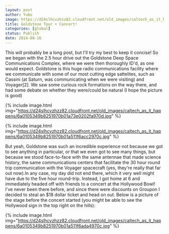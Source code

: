 ```yaml
---
layout: post
author: Yubo
image: https://d24slhcvzhzz82.cloudfront.net/old_images/caltech_as_it_happens/6a0105349b8251970b01a73e020214970d.jpg
title: Goldstone Tour + Concert!
categories: [global]
status: Publish
date: 2014-08-16
---
```


This will probably be a long post, but I'll try my best to keep it concise!
So we began with the 2.5 hour drive out the Goldstone Deep Space Communications Complex, where we were then thoroughly ID'd, as one would expect. Goldstone is this huge radio communications facility where we communicate with some of our most cutting edge sattelites, such as Cassini (at Saturn, was communicating when we were visiting) and Voyager[2]. We saw some curious rock formations on the way there, and had some debate on whether they were/could be natural (I hope the picture is good)

{% include image.html img="https://d24slhcvzhzz82.cloudfront.net/old_images/caltech_as_it_happens/6a0105349b8251970b01a73e0202fa970d.jpg" %}

{% include image.html img="https://d24slhcvzhzz82.cloudfront.net/old_images/caltech_as_it_happens/6a0105349b8251970b01a511f6acc2970c.jpg" %}

But yeah, Goldstone was such an incredible experience not because we got to see anything in particular, or that we even got to see many things, but because we stood face-to-face with the same antennae that made science history, the same communications centers that facilitate the 30 hour round trip communication with the Voyager spacecraft (yes, they're really that far out now).In any case, my day did not end there, which it very well might have due to the five hour round-trip. Instead, I got home at 6 and immediately headed off with friends to a concert at the Hollywood Bowl! I've never been there before, and since there were discounts on Groupon I decided to steal an $18 dollar ticket and head on out. Below is a picture of the stage before the concert started (you might be able to see the Hollywood sign in the top right on the hills):


{% include image.html img="https://d24slhcvzhzz82.cloudfront.net/old_images/caltech_as_it_happens/6a0105349b8251970b01a511f6ada4970c.jpg" %}

